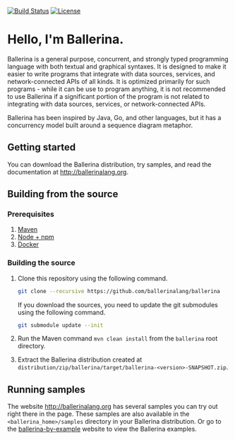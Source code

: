 [![Build Status](https://wso2.org/jenkins/buildStatus/icon?job=ballerinalang/ballerina)](https://wso2.org/jenkins/job/ballerinalang/job/ballerina/)
[![License](https://img.shields.io/badge/License-Apache%202.0-blue.svg)](https://opensource.org/licenses/Apache-2.0)


# Hello, I'm Ballerina.

Ballerina is a general purpose, concurrent, and strongly typed programming language with both textual and graphical syntaxes. It is designed to make it easier to write programs that integrate with data sources, services, and network-connected APIs of all kinds. It is optimized primarily for such programs - while it can be use to program anything, it is not recommended to use Ballerina if a significant portion of the program is not related to integrating with data sources, services, or network-connected APIs.

Ballerina has been inspired by Java, Go, and other languages, but it has a concurrency model built around a sequence diagram metaphor.

## Getting started

You can download the Ballerina distribution, try samples, and read the documentation at http://ballerinalang.org.

## Building from the source

### Prerequisites

1. [Maven](https://maven.apache.org/download.cgi)
2. [Node + npm](https://nodejs.org/en/download/)
3. [Docker](https://www.docker.com/get-docker)

### Building the source

1. Clone this repository using the following command.

    ```bash
    git clone --recursive https://github.com/ballerinalang/ballerina
    ```

    If you download the sources, you need to update the git submodules using the following command.
    
    ```bash
    git submodule update --init 
    ```
2. Run the Maven command ``mvn clean install`` from the ``ballerina`` root directory.
3. Extract the Ballerina distribution created at `distribution/zip/ballerina/target/ballerina-<version>-SNAPSHOT.zip`.

## Running samples

The website http://ballerinalang.org has several samples you can try out right there in the page. These samples are also available in the `<ballerina_home>/samples` directory in your Ballerina distribution. Or go to the [ballerina-by-example](https://ballerinalang.org/docs/by-example/) website to view the Ballerina examples.  
